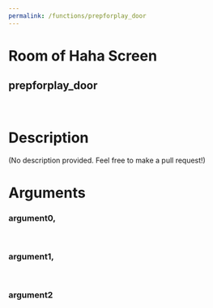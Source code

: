 ```yaml
---
permalink: /functions/prepforplay_door
---
```

# Room of Haha Screen  
## prepforplay_door  
&nbsp;  
# Description  
(No description provided. Feel free to make a pull request!) 
&nbsp;  
# Arguments
### argument0, 

&nbsp;  
### argument1, 

&nbsp;  
### argument2

&nbsp;  


